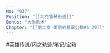 ```yaml
---
No: "037"
Position: "[[北克鲁琴街道]]"
Bonus: "大治愈术"
Chapter: "[[第二章 美丽的翡翠公都#5 29]]"
---
```


#英雄传说/闪之轨迹/笔记/宝箱